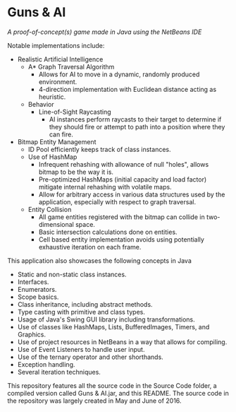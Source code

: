 # Guns & AI
*A proof-of-concept(s) game made in Java using the NetBeans IDE*


Notable implementations include:

- Realistic Artificial Intelligence
  - A* Graph Traversal Algorithm
    - Allows for AI to move in a dynamic, randomly produced environment.
    - 4-direction implementation with Euclidean distance acting as heuristic.
  - Behavior
    - Line-of-Sight Raycasting
      - AI instances perform raycasts to their target to determine if they should fire or attempt to path into a position where they can fire.
- Bitmap Entity Management
  - ID Pool efficiently keeps track of class instances.
  - Use of HashMap
    - Infrequent rehashing with allowance of null "holes", allows bitmap to be the way it is.
    - Pre-optimized HashMaps (initial capacity and load factor) mitigate internal rehashing with volatile maps.
    - Allow for arbitrary access in various data structures used by the application, especially with respect to graph traversal.
  - Entity Collision
    - All game entities registered with the bitmap can collide in two-dimensional space.
    - Basic intersection calculations done on entities.
    - Cell based entity implementation avoids using potentially exhaustive iteration on each frame.
 
  
This application also showcases the following concepts in Java
  - Static and non-static class instances.
  - Interfaces.
  - Enumerators.
  - Scope basics.
  - Class inheritance, including abstract methods.
  - Type casting with primitive and class types.
  - Usage of Java's Swing GUI library including transformations.
  - Use of classes like HashMaps, Lists, BufferedImages, Timers, and Graphics.
  - Use of project resources in NetBeans in a way that allows for compiling.
  - Use of Event Listeners to handle user input.
  - Use of the ternary operator and other shorthands.
  - Exception handling.
  - Several iteration techniques.

This repository features all the source code in the Source Code folder, a compiled version called Guns & AI.jar, and this README.
The source code in the repository was largely created in May and June of 2016.
